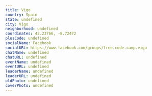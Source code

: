 ```yaml
---
title: Vigo
country: Spain
state: undefined
city: Vigo
neighborhood: undefined
coordinates: 42.23766, -8.72472
plusCode: undefined
socialName: Facebook
socialURL: https://www.facebook.com/groups/free.code.camp.vigo
chatName: undefined
chatURL: undefined
eventName: undefined
eventURL: undefined
leaderName: undefined
leaderURL: undefined
oldPhoto: undefined
coverPhoto: undefined
---
```

